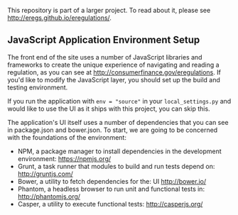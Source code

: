This repository is part of a larger project. To read about it, please see http://eregs.github.io/eregulations/.

## JavaScript Application Environment Setup
The front end of the site uses a number of JavaScript libraries and frameworks to create the unique experience of navigating and reading a regulation, as you can see at http://consumerfinance.gov/eregulations. If you'd like to modify the JavaScript layer, you should set up the build and testing environment.

If you run the application with ```env = "source"``` in your ```local_settings.py``` and would like to use the UI as it ships with this project, you can skip this.

The application's UI itself uses a number of dependencies that you can see in package.json and bower.json. To start, we are going to be concerned with the foundations of the environment:

- NPM, a package manager to install dependencies in the development environment: https://npmjs.org/
- Grunt, a task runner that modules to build and run tests depend on: http://gruntjs.com/
- Bower, a utility to fetch dependencies for the: UI http://bower.io/
- Phantom, a headless browser to run unit and functional tests in: http://phantomjs.org/
- Casper, a utility to execute functional tests: http://casperjs.org/
